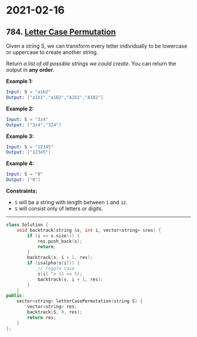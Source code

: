 # 2021-02-16

## 784. [Letter Case Permutation](https://leetcode.com/problems/letter-case-permutation/)

Given a string S, we can transform every letter individually to be lowercase or uppercase to create another string.

Return *a list of all possible strings we could create*. You can return the output in **any order**.

**Example 1:**

```s
Input: S = "a1b2"
Output: ["a1b2","a1B2","A1b2","A1B2"]
```

**Example 2:**

```s
Input: S = "3z4"
Output: ["3z4","3Z4"]
```

**Example 3:**

```s
Input: S = "12345"
Output: ["12345"]
```

**Example 4:**

```s
Input: S = "0"
Output: ["0"]
```

**Constraints:**

- `S` will be a string with length between `1` and `12`.
- `S` will consist only of letters or digits.

---

```c++
class Solution {
    void backtrack(string &s, int i, vector<string> &res) {
        if (i == s.size()) {
            res.push_back(s);
            return;
        }
        backtrack(s, i + 1, res);
        if (isalpha(s[i])) {
            // toggle case
            s[i] ^= (1 << 5);
            backtrack(s, i + 1, res);
        }
    }
public:
    vector<string> letterCasePermutation(string S) {
        vector<string> res;
        backtrack(S, 0, res);
        return res;
    }
};
```
